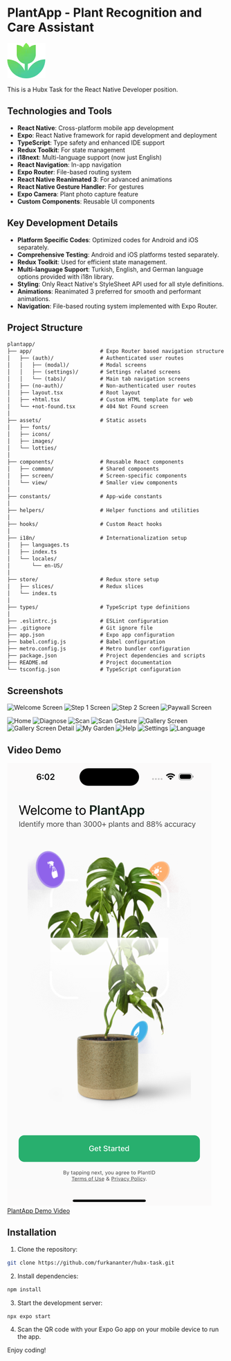 # PlantApp - Plant Recognition and Care Assistant

![PlantApp Logo](assets/images/logo.png)

This is a Hubx Task for the React Native Developer position.

## Technologies and Tools

- **React Native**: Cross-platform mobile app development
- **Expo**: React Native framework for rapid development and deployment
- **TypeScript**: Type safety and enhanced IDE support
- **Redux Toolkit**: For state management
- **i18next**: Multi-language support (now just English)
- **React Navigation**: In-app navigation
- **Expo Router**: File-based routing system
- **React Native Reanimated 3**: For advanced animations
- **React Native Gesture Handler**: For gestures
- **Expo Camera**: Plant photo capture feature
- **Custom Components**: Reusable UI components

## Key Development Details

- **Platform Specific Codes**: Optimized codes for Android and iOS separately.
- **Comprehensive Testing**: Android and iOS platforms tested separately.
- **Redux Toolkit**: Used for efficient state management.
- **Multi-language Support**: Turkish, English, and German language options provided with i18n library.
- **Styling**: Only React Native's StyleSheet API used for all style definitions.
- **Animations**: Reanimated 3 preferred for smooth and performant animations.
- **Navigation**: File-based routing system implemented with Expo Router.

## Project Structure

```
plantapp/
├── app/                      # Expo Router based navigation structure
│   ├── (auth)/               # Authenticated user routes
│   │   ├── (modal)/          # Modal screens
│   │   ├── (settings)/       # Settings related screens
│   │   └── (tabs)/           # Main tab navigation screens
│   ├── (no-auth)/            # Non-authenticated user routes
│   ├── layout.tsx            # Root layout
│   ├── +html.tsx             # Custom HTML template for web
│   └── +not-found.tsx        # 404 Not Found screen
│
├── assets/                   # Static assets
│   ├── fonts/
│   ├── icons/
│   ├── images/
│   └── lotties/
│
├── components/               # Reusable React components
│   ├── common/               # Shared components
│   ├── screen/               # Screen-specific components
│   └── view/                 # Smaller view components
│
├── constants/                # App-wide constants
│
├── helpers/                  # Helper functions and utilities
│
├── hooks/                    # Custom React hooks
│
├── i18n/                     # Internationalization setup
│   ├── languages.ts
│   ├── index.ts
│   └── locales/
│       └── en-US/
│
├── store/                    # Redux store setup
│   ├── slices/               # Redux slices
│   └── index.ts
│
├── types/                    # TypeScript type definitions
│
├── .eslintrc.js              # ESLint configuration
├── .gitignore                # Git ignore file
├── app.json                  # Expo app configuration
├── babel.config.js           # Babel configuration
├── metro.config.js           # Metro bundler configuration
├── package.json              # Project dependencies and scripts
├── README.md                 # Project documentation
└── tsconfig.json             # TypeScript configuration
```

## Screenshots

![Welcome Screen](https://github.com/furkananter/hubx-task/assets/screenshots/ios-photos/onboarding/1.png)
![Step 1 Screen](https://github.com/furkananter/hubx-task/assets/screenshots/ios-photos/onboarding/2.png)
![Step 2 Screen](https://github.com/furkananter/hubx-task/assets/screenshots/ios-photos/onboarding/3.png)
![Paywall Screen](https://github.com/furkananter/hubx-task/assets/screenshots/ios-photos/onboarding/4.png)

![Home](https://github.com/furkananter/hubx-task/assets/screenshots/ios-photos/home.png)
![Diagnose](https://github.com/furkananter/hubx-task/assets/screenshots/ios-photos/diagnose/1.png)
![Scan](https://github.com/furkananter/hubx-task/assets/screenshots/ios-photos/scan/1.png)
![Scan Gesture](https://github.com/furkananter/hubx-task/assets/screenshots/ios-photos/scan/2.png)
![Gallery Screen](https://github.com/furkananter/hubx-task/assets/screenshots/ios-photos/gallery/1.png)
![Gallery Screen Detail](https://github.com/furkananter/hubx-task/assets/screenshots/ios-photos/gallery/2.png)
![My Garden](https://github.com/furkananter/hubx-task/assets/screenshots/ios-photos/my-garden.png)
![Help](https://github.com/furkananter/hubx-task/assets/screenshots/ios-photos/help.png)
![Settings](https://github.com/furkananter/hubx-task/assets/screenshots/ios-photos/settings.png)
![Language](https://github.com/furkananter/hubx-task/assets/screenshots/ios-photos/language-settings.png)

## Video Demo

[![PlantApp Demo Video](assets/video-thumbnail.png)](https://github.com/furkananter/hubx-task/assets/screenshots/PlantApp-IOS.mp4)
[PlantApp Demo Video](https://github.com/furkananter/hubx-task/assets/screenshots/plantApp-android-gif.gif)

## Installation

1. Clone the repository:

```bash
git clone https://github.com/furkananter/hubx-task.git
```

2. Install dependencies:

```bash
npm install
```

3. Start the development server:

```bash
npx expo start
```

4. Scan the QR code with your Expo Go app on your mobile device to run the app.

Enjoy coding!
